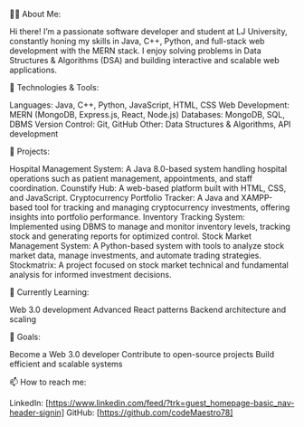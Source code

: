 👨‍💻 About Me:

Hi there! I’m a passionate software developer and student at LJ University, constantly honing my skills in Java, C++, Python, and full-stack web development with the MERN stack. I enjoy solving problems in Data Structures & Algorithms (DSA) and building interactive and scalable web applications.

🔧 Technologies & Tools:

Languages: Java, C++, Python, JavaScript, HTML, CSS
Web Development: MERN (MongoDB, Express.js, React, Node.js)
Databases: MongoDB, SQL, DBMS
Version Control: Git, GitHub
Other: Data Structures & Algorithms, API development

🚀 Projects:

Hospital Management System: A Java 8.0-based system handling hospital operations such as patient management, appointments, and staff coordination.
Counstify Hub: A web-based platform built with HTML, CSS, and JavaScript.
Cryptocurrency Portfolio Tracker: A Java and XAMPP-based tool for tracking and managing cryptocurrency investments, offering insights into portfolio performance.
Inventory Tracking System: Implemented using DBMS to manage and monitor inventory levels, tracking stock and generating reports for optimized control.
Stock Market Management System: A Python-based system with tools to analyze stock market data, manage investments, and automate trading strategies.
Stockmatrix: A project focused on stock market technical and fundamental analysis for informed investment decisions.

🌱 Currently Learning:

Web 3.0 development
Advanced React patterns
Backend architecture and scaling

🎯 Goals:

Become a Web 3.0 developer
Contribute to open-source projects
Build efficient and scalable systems

📫 How to reach me:

LinkedIn: [https://www.linkedin.com/feed/?trk=guest_homepage-basic_nav-header-signin]
GitHub: [https://github.com/codeMaestro78]
